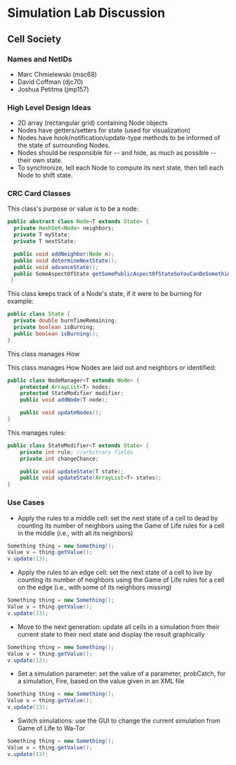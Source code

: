# Simulation Lab Discussion

## Cell Society

### Names and NetIDs

*   Marc Chmielewski (msc68)
*   David Coffman (djc70)
*   Joshua Petitma (jmp157)

### High Level Design Ideas

*   2D array (rectangular grid) containing Node objects
*   Nodes have getters/setters for state (used for visualization)
*   Nodes have hook/notification/update-type methods to be informed of the state of surrounding Nodes.
*   Nodes should be responsible for -- and hide, as much as possible -- their own state.
*   To synchronize, tell each Node to compute its next state, then tell each Node to shift state.

### CRC Card Classes

This class's purpose or value is to be a node:

```java
public abstract class Node<T extends State> {
  private HashSet<Node> neighbors;
  private T myState;
  private T nextState;

  public void addNeighbor(Node n);
  public void determineNextState();
  public void advanceState();
  public SomeAspectOfState getSomePublicAspectOfStateSoYouCanDoSomethingWithIt();
 }
```

This class keeps track of a Node's state, if it were to be burning for example:

```java
public class State {
  private double burnTimeRemaining;
  private boolean isBurning;
  public boolean isBurning();
}
```

This class manages How

This class manages How Nodes are laid out
and neighbors or identified:

```java
public class NodeManager<T extends Node> {
	protected ArrayList<T> nodes;
	protected StateModifier modifier;
	public void addNode(T node);

	public void updateNodes();
}
```

This manages rules:

```java
public class StateModifier<T extends State> {
	private int rule; //arbitrary fields
	private int changeChance; 

	public void updateState(T state);
	public void updateState(ArrayList<T> states);
}
```

### Use Cases

*   Apply the rules to a middle cell: set the next state of a cell to dead by counting its number of neighbors using the Game of Life rules for a cell in the middle (i.e., with all its neighbors)

```java
Something thing = new Something();
Value v = thing.getValue();
v.update(13);
```

*   Apply the rules to an edge cell: set the next state of a cell to live by counting its number of neighbors using the Game of Life rules for a cell on the edge (i.e., with some of its neighbors missing)

```java
Something thing = new Something();
Value v = thing.getValue();
v.update(13);
```

*   Move to the next generation: update all cells in a simulation from their current state to their next state and display the result graphically

```java
Something thing = new Something();
Value v = thing.getValue();
v.update(13);
```

*   Set a simulation parameter: set the value of a parameter, probCatch, for a simulation, Fire, based on the value given in an XML file

```java
Something thing = new Something();
Value v = thing.getValue();
v.update(13);
```

*   Switch simulations: use the GUI to change the current simulation from Game of Life to Wa-Tor

```java
Something thing = new Something();
Value v = thing.getValue();
v.update(13);
```
